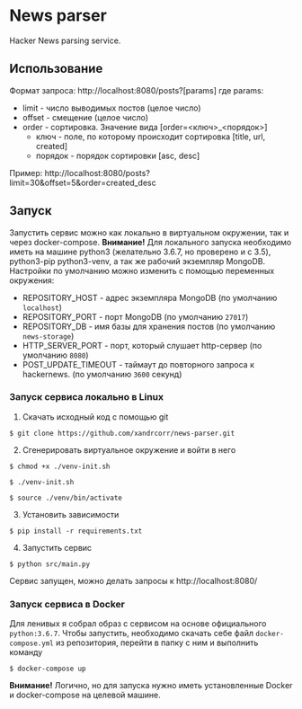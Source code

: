 # News parser

Hacker News parsing service.

## Использование

Формат запроса:
http://localhost:8080/posts?[params]
где params:
- limit - число выводимых постов (целое число)
- offset - смещение (целое число)
- order - сортировка. Значение вида [order=<ключ>_<порядок>]
    - ключ - поле, по которому происходит сортировка [title, url, created]
    - порядок - порядок сортировки [asc, desc]

Пример:
http://localhost:8080/posts?limit=30&offset=5&order=created_desc


## Запуск
Запустить сервис можно как локально в виртуальном окружении, так и через docker-compose.
**Внимание!** Для локального запуска необходимо иметь на машине python3 (желательно 3.6.7, но проверено и с 3.5), python3-pip python3-venv, а так же рабочий экземпляр MongoDB. Настройки по умолчанию можно изменить с помощью переменных окружения:
- REPOSITORY_HOST - адрес экземпляра MongoDB (по умолчанию ```localhost```)
- REPOSITORY_PORT - порт MongoDB (по умолчанию ```27017```)
- REPOSITORY_DB - имя базы для хранения постов (по умолчанию ```news-storage```)
- HTTP_SERVER_PORT - порт, который слушает http-сервер (по умолчанию ```8080```)
- POST_UPDATE_TIMEOUT - таймаут до повторного запроса к hackernews. (по умолчанию ```3600``` секунд)

### Запуск сервиса локально в Linux

1. Скачать исходный код с помощью git
```
$ git clone https://github.com/xandrcorr/news-parser.git
```
2. Сгенерировать виртуальное окружение и войти в него
```
$ chmod +x ./venv-init.sh
```
```
$ ./venv-init.sh
```
```
$ source ./venv/bin/activate
```
3. Установить зависимости
```
$ pip install -r requirements.txt
```
4. Запустить сервис
```
$ python src/main.py
```
Сервис запущен, можно делать запросы к http://localhost:8080/

### Запуск сервиса в Docker
Для ленивых я собрал образ с сервисом на основе официального ```python:3.6.7```.
Чтобы запустить, необходимо скачать себе файл ```docker-compose.yml``` из репозитория, перейти в папку с ним и выполнить команду
```
$ docker-compose up
```
**Внимание!** Логично, но для запуска нужно иметь установленные Docker и docker-compose на целевой машине.
